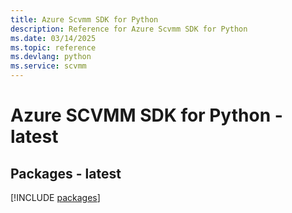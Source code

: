 ```yaml
---
title: Azure Scvmm SDK for Python
description: Reference for Azure Scvmm SDK for Python
ms.date: 03/14/2025
ms.topic: reference
ms.devlang: python
ms.service: scvmm
---
```

# Azure SCVMM SDK for Python - latest
## Packages - latest
[!INCLUDE [packages](scvmm-index.md)]